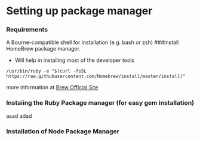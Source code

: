 # Setting up package manager

### Requirements 
A Bourne-compatible shell for installation (e.g. bash or zsh) 
###Install HomeBrew package manager.
* Will help in installing most of the developer tools

`/usr/bin/ruby -e "$(curl -fsSL https://raw.githubusercontent.com/Homebrew/install/master/install)"
` 

more information at [Brew Official Site]


### Instaiing the Ruby Package manager (for easy gem installation)


asad
adad


### Installation of Node Package Manager






   [Brew Official Site]: <http://brew.sh/>
